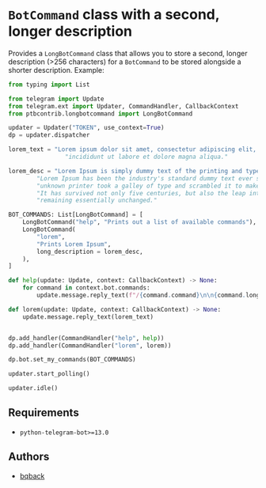 # `BotCommand` class with a second, longer description

Provides a `LongBotCommand` class that allows you to store a second, longer description (>256 characters) for a `BotCommand` to be stored alongside a shorter description.
Example:

```python
from typing import List

from telegram import Update
from telegram.ext import Updater, CommandHandler, CallbackContext
from ptbcontrib.longbotcommand import LongBotCommand

updater = Updater("TOKEN", use_context=True)
dp = updater.dispatcher

lorem_text = "Lorem ipsum dolor sit amet, consectetur adipiscing elit, sed do eiusmod tempor "
				"incididunt ut labore et dolore magna aliqua."

lorem_desc = "Lorem Ipsum is simply dummy text of the printing and typesetting industry. "
		"Lorem Ipsum has been the industry's standard dummy text ever since the 1500s, when an "
		"unknown printer took a galley of type and scrambled it to make a type specimen book. "
		"It has survived not only five centuries, but also the leap into electronic typesetting, "
		"remaining essentially unchanged."

BOT_COMMANDS: List[LongBotCommand] = [
    LongBotCommand("help", "Prints out a list of available commands"),
    LongBotCommand(
        "lorem",
        "Prints Lorem Ipsum",
        long_description = lorem_desc,
    ),
]

def help(update: Update, context: CallbackContext) -> None:
    for command in context.bot.commands:
        update.message.reply_text(f"/{command.command}\n\n{command.long_description}")

def lorem(update: Update, context: CallbackContext) -> None:
    update.message.reply_text(lorem_text)


dp.add_handler(CommandHandler("help", help))
dp.add_handler(CommandHandler("lorem", lorem))

dp.bot.set_my_commands(BOT_COMMANDS)

updater.start_polling()

updater.idle()

```

## Requirements

*   `python-telegram-bot>=13.0`

## Authors

*   [bqback](https://github.com/bqback)
